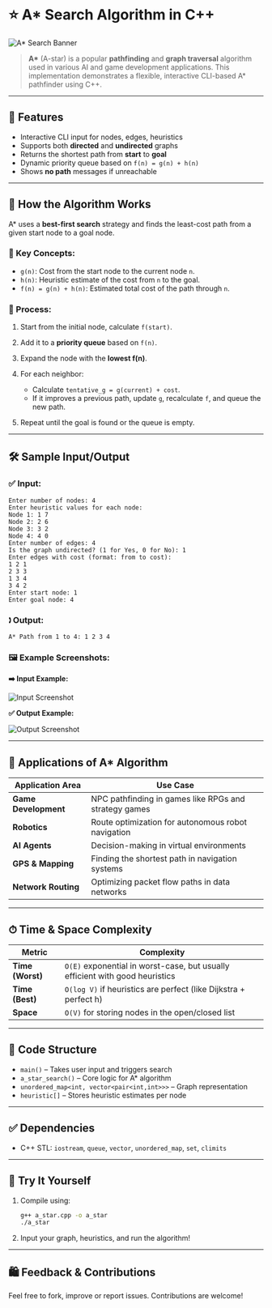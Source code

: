 # ⭐ A\* Search Algorithm in C++

![A\* Search Banner](https://upload.wikimedia.org/wikipedia/commons/9/98/AstarExampleEn.gif)

> **A\*** (A-star) is a popular **pathfinding** and **graph traversal** algorithm used in various AI and game development applications. This implementation demonstrates a flexible, interactive CLI-based A\* pathfinder using C++.

---

## 📌 Features

* Interactive CLI input for nodes, edges, heuristics
* Supports both **directed** and **undirected** graphs
* Returns the shortest path from **start** to **goal**
* Dynamic priority queue based on `f(n) = g(n) + h(n)`
* Shows **no path** messages if unreachable

---

## 🔧 How the Algorithm Works

A\* uses a **best-first search** strategy and finds the least-cost path from a given start node to a goal node.

### 🧠 Key Concepts:

* `g(n)`: Cost from the start node to the current node `n`.
* `h(n)`: Heuristic estimate of the cost from `n` to the goal.
* `f(n) = g(n) + h(n)`: Estimated total cost of the path through `n`.

### 🔁 Process:

1. Start from the initial node, calculate `f(start)`.
2. Add it to a **priority queue** based on `f(n)`.
3. Expand the node with the **lowest f(n)**.
4. For each neighbor:

   * Calculate `tentative_g = g(current) + cost`.
   * If it improves a previous path, update `g`, recalculate `f`, and queue the new path.
5. Repeat until the goal is found or the queue is empty.

---

## 🛠 Sample Input/Output

### ✅ Input:

```
Enter number of nodes: 4
Enter heuristic values for each node:
Node 1: 1 7
Node 2: 2 6
Node 3: 3 2
Node 4: 4 0
Enter number of edges: 4
Is the graph undirected? (1 for Yes, 0 for No): 1
Enter edges with cost (format: from to cost):
1 2 1
2 3 3
1 3 4
3 4 2
Enter start node: 1
Enter goal node: 4
```

### 🕽 Output:

```
A* Path from 1 to 4: 1 2 3 4
```

### 🖼 Example Screenshots:

**➡️ Input Example:**

![Input Screenshot](https://i.imgur.com/Tej2Jtp.png)

**✅ Output Example:**

![Output Screenshot](https://i.imgur.com/dZYFgj2.png)

---

## 🚀 Applications of A\* Algorithm

| Application Area     | Use Case                                              |
| -------------------- | ----------------------------------------------------- |
| **Game Development** | NPC pathfinding in games like RPGs and strategy games |
| **Robotics**         | Route optimization for autonomous robot navigation    |
| **AI Agents**        | Decision-making in virtual environments               |
| **GPS & Mapping**    | Finding the shortest path in navigation systems       |
| **Network Routing**  | Optimizing packet flow paths in data networks         |

---

## ⏱ Time & Space Complexity

| Metric           | Complexity                                                                   |
| ---------------- | ---------------------------------------------------------------------------- |
| **Time (Worst)** | `O(E)` exponential in worst-case, but usually efficient with good heuristics |
| **Time (Best)**  | `O(log V)` if heuristics are perfect (like Dijkstra + perfect h)             |
| **Space**        | `O(V)` for storing nodes in the open/closed list                             |

---

## 📄 Code Structure

* `main()` – Takes user input and triggers search
* `a_star_search()` – Core logic for A\* algorithm
* `unordered_map<int, vector<pair<int,int>>>` – Graph representation
* `heuristic[]` – Stores heuristic estimates per node

---

## ✅ Dependencies

* C++ STL: `iostream`, `queue`, `vector`, `unordered_map`, `set`, `climits`

---

## 🧪 Try It Yourself

1. Compile using:

   ```bash
   g++ a_star.cpp -o a_star
   ./a_star
   ```

2. Input your graph, heuristics, and run the algorithm!

---

## 🛍 Feedback & Contributions

Feel free to fork, improve or report issues. Contributions are welcome!